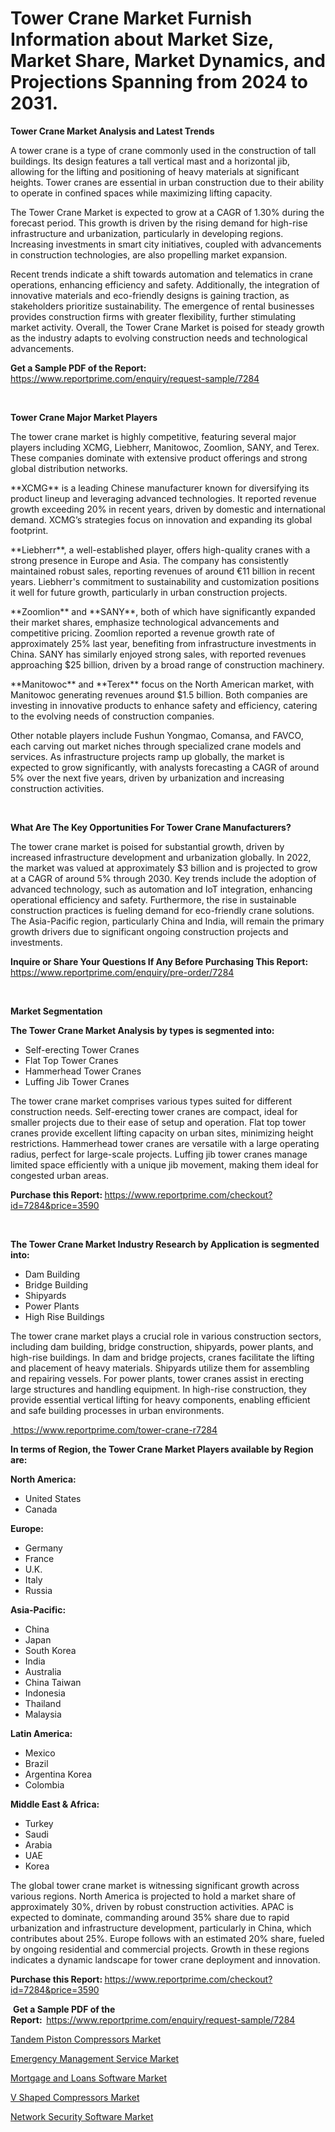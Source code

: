 <p><h1>Tower Crane Market Furnish Information about Market Size, Market Share, Market Dynamics, and Projections Spanning from 2024 to 2031.</h1></p><p><strong>Tower Crane Market Analysis and Latest Trends</strong></p>
<p><p>A tower crane is a type of crane commonly used in the construction of tall buildings. Its design features a tall vertical mast and a horizontal jib, allowing for the lifting and positioning of heavy materials at significant heights. Tower cranes are essential in urban construction due to their ability to operate in confined spaces while maximizing lifting capacity.</p><p>The Tower Crane Market is expected to grow at a CAGR of 1.30% during the forecast period. This growth is driven by the rising demand for high-rise infrastructure and urbanization, particularly in developing regions. Increasing investments in smart city initiatives, coupled with advancements in construction technologies, are also propelling market expansion. </p><p>Recent trends indicate a shift towards automation and telematics in crane operations, enhancing efficiency and safety. Additionally, the integration of innovative materials and eco-friendly designs is gaining traction, as stakeholders prioritize sustainability. The emergence of rental businesses provides construction firms with greater flexibility, further stimulating market activity. Overall, the Tower Crane Market is poised for steady growth as the industry adapts to evolving construction needs and technological advancements.</p></p>
<p><strong>Get a Sample PDF of the Report:&nbsp;</strong> <a href="https://www.reportprime.com/enquiry/request-sample/7284">https://www.reportprime.com/enquiry/request-sample/7284</a></p>
<p>&nbsp;</p>
<p><strong>Tower Crane Major Market Players</strong></p>
<p><p>The tower crane market is highly competitive, featuring several major players including XCMG, Liebherr, Manitowoc, Zoomlion, SANY, and Terex. These companies dominate with extensive product offerings and strong global distribution networks. </p><p>**XCMG** is a leading Chinese manufacturer known for diversifying its product lineup and leveraging advanced technologies. It reported revenue growth exceeding 20% in recent years, driven by domestic and international demand. XCMG’s strategies focus on innovation and expanding its global footprint.</p><p>**Liebherr**, a well-established player, offers high-quality cranes with a strong presence in Europe and Asia. The company has consistently maintained robust sales, reporting revenues of around €11 billion in recent years. Liebherr's commitment to sustainability and customization positions it well for future growth, particularly in urban construction projects.</p><p>**Zoomlion** and **SANY**, both of which have significantly expanded their market shares, emphasize technological advancements and competitive pricing. Zoomlion reported a revenue growth rate of approximately 25% last year, benefiting from infrastructure investments in China. SANY has similarly enjoyed strong sales, with reported revenues approaching $25 billion, driven by a broad range of construction machinery.</p><p>**Manitowoc** and **Terex** focus on the North American market, with Manitowoc generating revenues around $1.5 billion. Both companies are investing in innovative products to enhance safety and efficiency, catering to the evolving needs of construction companies.</p><p>Other notable players include Fushun Yongmao, Comansa, and FAVCO, each carving out market niches through specialized crane models and services. As infrastructure projects ramp up globally, the market is expected to grow significantly, with analysts forecasting a CAGR of around 5% over the next five years, driven by urbanization and increasing construction activities.</p></p>
<p>&nbsp;</p>
<p><strong>What Are The Key Opportunities For Tower Crane Manufacturers?</strong></p>
<p><p>The tower crane market is poised for substantial growth, driven by increased infrastructure development and urbanization globally. In 2022, the market was valued at approximately $3 billion and is projected to grow at a CAGR of around 5% through 2030. Key trends include the adoption of advanced technology, such as automation and IoT integration, enhancing operational efficiency and safety. Furthermore, the rise in sustainable construction practices is fueling demand for eco-friendly crane solutions. The Asia-Pacific region, particularly China and India, will remain the primary growth drivers due to significant ongoing construction projects and investments.</p></p>
<p><strong>Inquire or Share Your Questions If Any Before Purchasing This Report:</strong> <a href="https://www.reportprime.com/enquiry/pre-order/7284">https://www.reportprime.com/enquiry/pre-order/7284</a></p>
<p>&nbsp;</p>
<p><strong>Market Segmentation</strong></p>
<p><strong>The Tower Crane Market Analysis by types is segmented into:</strong></p>
<p><ul><li>Self-erecting Tower Cranes</li><li>Flat Top Tower Cranes</li><li>Hammerhead Tower Cranes</li><li>Luffing Jib Tower Cranes</li></ul></p>
<p><p>The tower crane market comprises various types suited for different construction needs. Self-erecting tower cranes are compact, ideal for smaller projects due to their ease of setup and operation. Flat top tower cranes provide excellent lifting capacity on urban sites, minimizing height restrictions. Hammerhead tower cranes are versatile with a large operating radius, perfect for large-scale projects. Luffing jib tower cranes manage limited space efficiently with a unique jib movement, making them ideal for congested urban areas.</p></p>
<p><strong>Purchase this Report:&nbsp;</strong><a href="https://www.reportprime.com/checkout?id=7284&price=3590">https://www.reportprime.com/checkout?id=7284&price=3590</a></p>
<p>&nbsp;</p>
<p><strong>The Tower Crane Market Industry Research by Application is segmented into:</strong></p>
<p><ul><li>Dam Building</li><li>Bridge Building</li><li>Shipyards</li><li>Power Plants</li><li>High Rise Buildings</li></ul></p>
<p><p>The tower crane market plays a crucial role in various construction sectors, including dam building, bridge construction, shipyards, power plants, and high-rise buildings. In dam and bridge projects, cranes facilitate the lifting and placement of heavy materials. Shipyards utilize them for assembling and repairing vessels. For power plants, tower cranes assist in erecting large structures and handling equipment. In high-rise construction, they provide essential vertical lifting for heavy components, enabling efficient and safe building processes in urban environments.</p></p>
<p><a href="https://www.reportprime.com/tower-crane-r7284">&nbsp;https://www.reportprime.com/tower-crane-r7284</a></p>
<p><strong>In terms of Region, the Tower Crane Market Players available by Region are:</strong></p>
<p>
    <p> <strong> North America: </strong>
        <ul>
            <li>United States</li>
            <li>Canada</li>
        </ul>
        </p> 
    <p> <strong> Europe: </strong>
        <ul>
            <li>Germany</li>
            <li>France</li>
            <li>U.K.</li>
            <li>Italy</li>
            <li>Russia</li>
        </ul>
        </p> 
    <p> <strong> Asia-Pacific: </strong>
        <ul>
            <li>China</li>
            <li>Japan</li>
            <li>South Korea</li>
            <li>India</li>
            <li>Australia</li>
            <li>China Taiwan</li>
            <li>Indonesia</li>
            <li>Thailand</li>
            <li>Malaysia</li>
        </ul>
        </p> 
    <p> <strong> Latin America: </strong>
        <ul>
            <li>Mexico</li>
            <li>Brazil</li>
            <li>Argentina Korea</li>
            <li>Colombia</li>
        </ul>
        </p> 
    <p> <strong> Middle East & Africa: </strong>
        <ul>
            <li>Turkey</li>
            <li>Saudi</li>
            <li>Arabia</li>
            <li>UAE</li>
            <li>Korea</li>
        </ul>
    </p>
    </p>
<p><p>The global tower crane market is witnessing significant growth across various regions. North America is projected to hold a market share of approximately 30%, driven by robust construction activities. APAC is expected to dominate, commanding around 35% share due to rapid urbanization and infrastructure development, particularly in China, which contributes about 25%. Europe follows with an estimated 20% share, fueled by ongoing residential and commercial projects. Growth in these regions indicates a dynamic landscape for tower crane deployment and innovation.</p></p>
<p><strong>Purchase this Report: </strong><a href="https://www.reportprime.com/checkout?id=7284&price=3590">https://www.reportprime.com/checkout?id=7284&price=3590</a></p>
<p>&nbsp;<strong>Get a Sample PDF of the Report:&nbsp;&nbsp;</strong><a href="https://www.reportprime.com/enquiry/request-sample/7284">https://www.reportprime.com/enquiry/request-sample/7284</a></p>
<p><strong></strong></p>
<p><p><a href="https://issuu.com/reportprime-2/docs/tandem-piston-compressors-market-si_a5714b2d63e4f1">Tandem Piston Compressors Market</a></p><p><a href="https://medium.com/@kelleebernier1851/emergency-management-service-market-global-market-insights-and-sales-trends-2024-to-2031-21b5de71eb71">Emergency Management Service Market</a></p><p><a href="https://www.linkedin.com/pulse/driving-market-forces-mortgage-loans-software-trends-future-tawmf?trackingId=ap151zvbSRqo8Al89yqEDg%3D%3D">Mortgage and Loans Software Market</a></p><p><a href="https://issuu.com/reportprime-2/docs/v-shaped-compressors-market-size-20_77cd4c60acb948">V Shaped Compressors Market</a></p><p><a href="https://www.linkedin.com/pulse/network-security-software-market-global-trends-forecast-2024-5oegf?trackingId=dRRqV%2FYcSPmYf9uc5VYjfg%3D%3D">Network Security Software Market</a></p></p>
